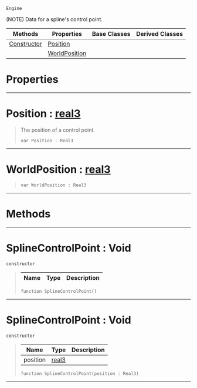  `Engine`

(NOTE) Data for a spline's control point.

|Methods|Properties|Base Classes|Derived Classes|
|---|---|---|---|
|[ Constructor](https://github.com/dragonCASTjosh/PlasmaDocs/blob/master/code_reference/class_reference/splinecontrolpoint.markdown#splinecontrolpoint-void)|[ Position](https://github.com/dragonCASTjosh/PlasmaDocs/blob/master/code_reference/class_reference/splinecontrolpoint.markdown#position-plasma-engine-doc)| | |
| |[ WorldPosition](https://github.com/dragonCASTjosh/PlasmaDocs/blob/master/code_reference/class_reference/splinecontrolpoint.markdown#worldposition-plasma-engin)| | |


 #  Properties


---  
 #  Position : [real3](https://github.com/dragonCASTjosh/PlasmaDocs/blob/master/code_reference/lightning_base_types/real3.markdown)

> The position of a control point.
> ``` lang=cpp, name=Lightning
> var Position : Real3


---  
 #  WorldPosition : [real3](https://github.com/dragonCASTjosh/PlasmaDocs/blob/master/code_reference/lightning_base_types/real3.markdown)

> 
> ``` lang=cpp, name=Lightning
> var WorldPosition : Real3


---  
 #  Methods


---  
 #  SplineControlPoint : Void

 `constructor`

> 
> |Name|Type|Description|
> |---|---|---|
> ``` lang=cpp, name=Lightning
> function SplineControlPoint()
> ``` 


---  
 #  SplineControlPoint : Void

 `constructor`

> 
> |Name|Type|Description|
> |---|---|---|
> |position|[real3](https://github.com/dragonCASTjosh/PlasmaDocs/blob/master/code_reference/lightning_base_types/real3.markdown)| |
> ``` lang=cpp, name=Lightning
> function SplineControlPoint(position : Real3)
> ``` 


---  
 

 